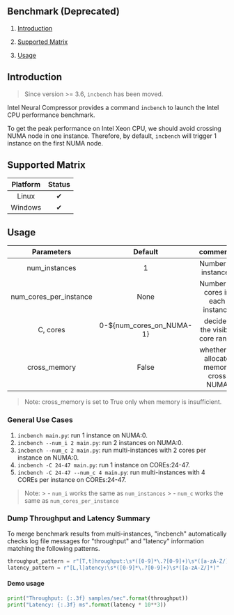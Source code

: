 Benchmark (Deprecated)
---

1. [Introduction](#introduction)

2. [Supported Matrix](#supported-matrix)

3. [Usage](#usage)

## Introduction

> Since version >= 3.6, `incbench` has been moved.

Intel Neural Compressor provides a command `incbench` to launch the Intel CPU performance benchmark.

To get the peak performance on Intel Xeon CPU, we should avoid crossing NUMA node in one instance.
Therefore, by default, `incbench` will trigger 1 instance on the first NUMA node.

## Supported Matrix

| Platform | Status |
|:---:|:---:|
| Linux   | &#10004; |
| Windows | &#10004; |

## Usage

|       Parameters       |          Default         |                comments               |
|:----------------------:|:------------------------:|:-------------------------------------:|
|      num_instances     |             1            |          Number of instances          |
| num_cores_per_instance |           None           |    Number of cores in each instance   |
|        C, cores        | 0-${num_cores_on_NUMA-1} |     decides the visible core range    |
|      cross_memory      |           False          | whether to allocate memory cross NUMA |

> Note: cross_memory is set to True only when memory is insufficient.

### General Use Cases

1. `incbench main.py`: run 1 instance on NUMA:0.
2. `incbench --num_i 2 main.py`: run 2 instances on NUMA:0.
3. `incbench --num_c 2 main.py`: run multi-instances with 2 cores per instance on NUMA:0.
4. `incbench -C 24-47 main.py`: run 1 instance on COREs:24-47.
5. `incbench -C 24-47 --num_c 4 main.py`: run multi-instances with 4 COREs per instance on COREs:24-47.

> Note:
    > - `num_i` works the same as `num_instances`
    > - `num_c` works the same as `num_cores_per_instance`

### Dump Throughput and Latency Summary

To merge benchmark results from multi-instances, "incbench" automatically checks log file messages for "throughput" and "latency" information matching the following patterns.

```python
throughput_pattern = r"[T,t]hroughput:\s*([0-9]*\.?[0-9]+)\s*([a-zA-Z/]*)"
latency_pattern = r"[L,l]atency:\s*([0-9]*\.?[0-9]+)\s*([a-zA-Z/]*)"
```

#### Demo usage

```python
print("Throughput: {:.3f} samples/sec".format(throughput))
print("Latency: {:.3f} ms".format(latency * 10**3))
```
